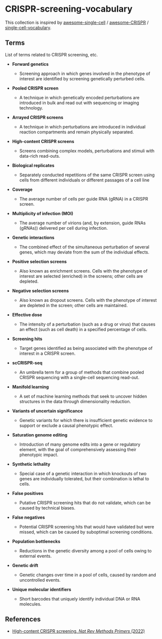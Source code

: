 # CRISPR-screening-vocabulary

This collection is inspired by [awesome-single-cell](https://github.com/seandavi/awesome-single-cell) / [awesome-CRISPR](https://github.com/davidliwei/awesome-CRISPR) / [single-cell-vocabulary](https://github.com/sbooeshaghi/single-cell-vocabulary).

## Terms
List of terms related to CRISPR screening, etc.

- **Forward genetics**
  - Screening approach in which genes involved in the phenotype of interest are identified by screening genetically perturbed cells.

- **Pooled CRISPR screen**
  - A technique in which genetically encoded perturbations are introduced in bulk and read out with sequencing or imaging technology.

- **Arrayed CRISPR screens**
  - A technique in which perturbations are introduced in individual reaction compartments and remain physically separated.

- **High-content CRISPR screens**
  - Screens combining complex models, perturbations and stimuli with data-rich read-outs.

- **Biological replicates**
  - Separately conducted repetitions of the same CRISPR screen using cells from different individuals or different passages of a cell line

- **Coverage**
  - The average number of cells per guide RNA (gRNA) in a CRISPR screen.

- **Multiplicity of infection (MOI)** 
  - The average number of virions (and, by extension, guide RNAs (gRNAs)) delivered per cell during infection.

- **Genetic interactions**
  - The combined effect of the simultaneous perturbation of several genes, which may deviate from the sum of the individual effects.

- **Positive selection screens**
  - Also known as enrichment screens. Cells with the phenotype of interest are selected (enriched) in the screens; other cells are depleted.

- **Negative selection screens**
  - Also known as dropout screens. Cells with the phenotype of interest are depleted in the screen; other cells are maintained.

- **Effective dose**
  - The intensity of a perturbation (such as a drug or virus) that causes an effect (such as cell death) in a specified percentage of cells.

- **Screening hits**
  - Target genes identified as being associated with the phenotype of interest in a CRISPR screen.

- **scCRISPR-seq**
  - An umbrella term for a group of methods that combine pooled CRISPR sequencing with a single-cell sequencing read-out.

- **Manifold learning**
  - A set of machine learning methods that seek to uncover hidden structures in the data through dimensionality reduction.

- **Variants of uncertain significance**
  - Genetic variants for which there is insufficient genetic evidence to support or exclude a causal phenotypic effect.

- **Saturation genome editing**
  - Introduction of many genome edits into a gene or regulatory element, with the goal of comprehensively assessing their phenotypic impact.

- **Synthetic lethality**
  - Special case of a genetic interaction in which knockouts of two genes are individually tolerated, but their combination is lethal to cells.

- **False positives**
  - Putative CRISPR screening hits that do not validate, which can be caused by technical biases.

- **False negatives**
  - Potential CRISPR screening hits that would have validated but were missed, which can be caused by suboptimal screening conditions.

- **Population bottlenecks**
  - Reductions in the genetic diversity among a pool of cells owing to external events.

- **Genetic drift**
  - Genetic changes over time in a pool of cells, caused by random and uncontrolled events.

- **Unique molecular identifiers**
  - Short barcodes that uniquely identify individual DNA or RNA molecules.

## References

- [High-content CRISPR screening. _Nat Rev Methods Primers_ (2022)](https://doi.org/10.1038/s43586-021-00093-4)

